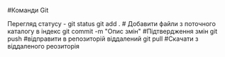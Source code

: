 #Команди Git

Перегляд статусу - git status
git add . # Добавити файли з поточного каталогу в індекс
git commit -m "Опис змін" #Підтвердження змін
git push #відправити в репозиторій віддалений
git pull #Скачати з віддаленого реозиторія

